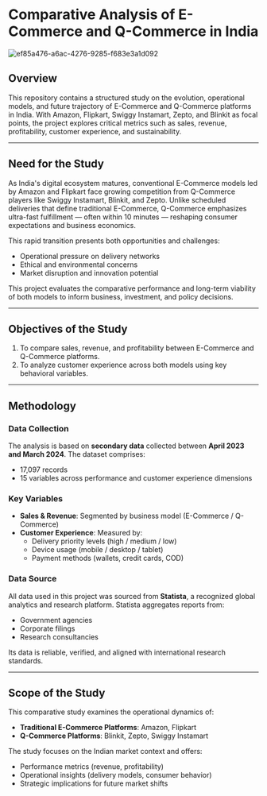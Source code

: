 # Comparative Analysis of E-Commerce and Q-Commerce in India

![ef85a476-a6ac-4276-9285-f683e3a1d092](https://github.com/user-attachments/assets/57815e73-4f0e-43e3-8355-3c74f38684e9)

## Overview

This repository contains a structured study on the evolution, operational models, and future trajectory of E-Commerce and Q-Commerce platforms in India. With Amazon, Flipkart, Swiggy Instamart, Zepto, and Blinkit as focal points, the project explores critical metrics such as sales, revenue, profitability, customer experience, and sustainability.

---

## Need for the Study

As India's digital ecosystem matures, conventional E-Commerce models led by Amazon and Flipkart face growing competition from Q-Commerce players like Swiggy Instamart, Blinkit, and Zepto. Unlike scheduled deliveries that define traditional E-Commerce, Q-Commerce emphasizes ultra-fast fulfillment — often within 10 minutes — reshaping consumer expectations and business economics.

This rapid transition presents both opportunities and challenges:

- Operational pressure on delivery networks
- Ethical and environmental concerns
- Market disruption and innovation potential

This project evaluates the comparative performance and long-term viability of both models to inform business, investment, and policy decisions.

---

## Objectives of the Study

1. To compare sales, revenue, and profitability between E-Commerce and Q-Commerce platforms.
2. To analyze customer experience across both models using key behavioral variables.

---

## Methodology

### Data Collection

The analysis is based on **secondary data** collected between **April 2023 and March 2024**. The dataset comprises:
- 17,097 records
- 15 variables across performance and customer experience dimensions

### Key Variables

- **Sales & Revenue**: Segmented by business model (E-Commerce / Q-Commerce)
- **Customer Experience**: Measured by:
  - Delivery priority levels (high / medium / low)
  - Device usage (mobile / desktop / tablet)
  - Payment methods (wallets, credit cards, COD)

### Data Source

All data used in this project was sourced from **Statista**, a recognized global analytics and research platform. Statista aggregates reports from:
- Government agencies
- Corporate filings
- Research consultancies

Its data is reliable, verified, and aligned with international research standards.

---

## Scope of the Study

This comparative study examines the operational dynamics of:
- **Traditional E-Commerce Platforms**: Amazon, Flipkart
- **Q-Commerce Platforms**: Blinkit, Zepto, Swiggy Instamart

The study focuses on the Indian market context and offers:
- Performance metrics (revenue, profitability)
- Operational insights (delivery models, consumer behavior)
- Strategic implications for future market shifts





